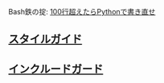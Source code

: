 Bash鉄の掟: [100行超えたらPythonで書き直せ](https://google.github.io/styleguide/shell.xml?showone=When_to_use_Shell#When_to_use_Shell)

## [スタイルガイド](styleguide.html)
## [インクルードガード](includeguard.html)
